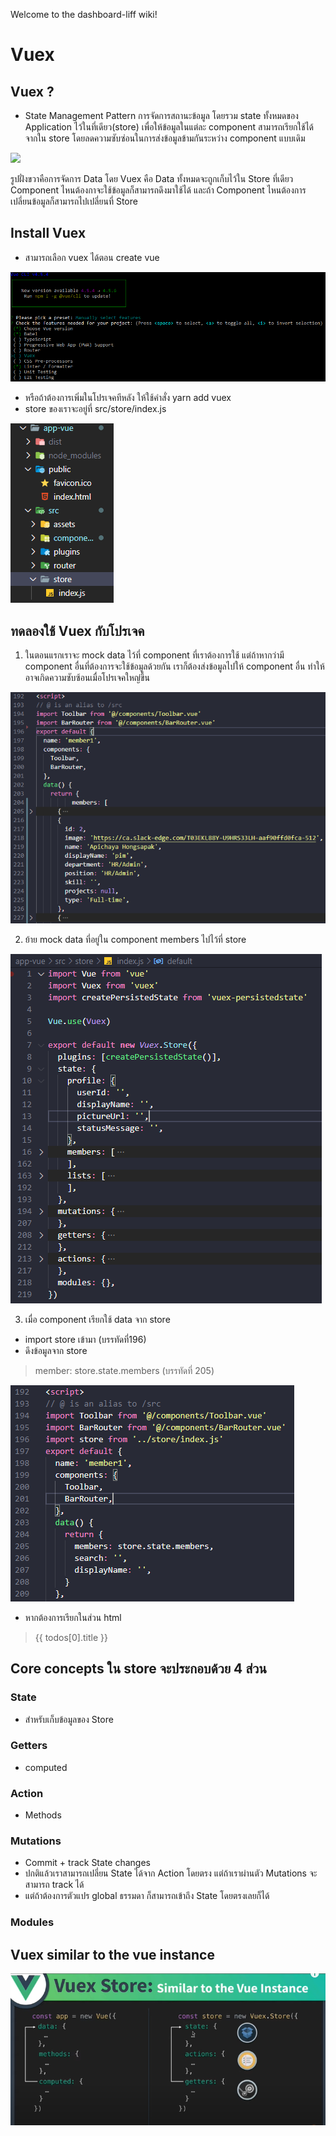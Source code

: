 Welcome to the dashboard-liff wiki!

# Vuex
## Vuex ?
* State Management Pattern
การจัดการสถานะข้อมูล โดยรวม state ทั้งหมดของ Application ไว้ในที่เดียว(store) เพื่อให้ข้อมูลในแต่ละ component สามารถเรียกใช้ได้จากใน store โดยลดความซับซ่อนในการส่งข้อมูลข้ามกันระหว่าง component แบบเดิม

![](https://thiti.dev/uploads/2018/08/2018-08-19_23-14-48.png)

รูปฝั่งขวาคือการจัดการ Data โดย Vuex คือ Data ทั้งหมดจะถูกเก็บไว้ใน Store ที่เดียว Component ไหนต้องกาจะใช้ข้อมูลก็สามารถดึงมาใช้ได้ และถ้า Component ไหนต้องการเปลี่ยนข้อมูลก็สามารถไปเปลี่ยนที่ Store
## Install Vuex
- สามารถเลือก vuex ได้ตอน create vue 

![](https://github.com/artisan-playground/dashboard-liff/blob/master/1.PNG?raw=true)
- หรือถ้าต้องการเพิ่มในโปรเจคทีหลัง ให้ใช้คำสั่ง yarn add vuex 
- store ของเราจะอยู่ที่ src/store/index.js

![](https://github.com/artisan-playground/dashboard-liff/blob/master/2.PNG?raw=true)

## ทดลองใช้ Vuex กับโปรเจค
1. ในตอนแรกเราจะ mock data ไว้ที่ component ที่เราต้องการใช้ แต่ถ้าหากว่ามี component อื่นที่ต้องการจะใช้ข้อมูลด้วยกัน เราก็ต้องส่งข้อมูลไปให้ component อื่น ทำให้อาจเกิดความซับซ้อนเมื่อโปรเจคใหญ่ขึ้น

![](https://github.com/artisan-playground/dashboard-liff/blob/master/3.PNG?raw=true)

2. ย้าย mock data ที่อยู่ใน component members ไปไว้ที่ store 

![](https://github.com/artisan-playground/dashboard-liff/blob/master/4.PNG?raw=true)

3. เมื่อ component เรียกใช้ data จาก store 
*  import store เข้ามา (บรรทัดที่196)
* ดึงข้อมูลจาก store 
> member: store.state.members (บรรทัดที่ 205)

![](https://github.com/artisan-playground/dashboard-liff/blob/master/5.PNG?raw=true)

* หากต้องการเรียกในส่วน html
> {{ todos[0].title }} 

## Core concepts ใน store จะประกอบด้วย 4 ส่วน
### State
* สําหรับเก็บข้อมูลของ Store 
### Getters
* computed
### Action
* Methods
### Mutations
* Commit + track State changes 
* ปกติแล้วเราสามารถเปลี่ยน State ได้จาก Action โดยตรง แต่ถ้าเราผ่านตัว Mutations จะสามารถ track ได้ 
* แต่ถ้าต้องการตัวแปร global ธรรมดา ก็สามารถเข้าถึง State โดยตรงเลยก็ได้
### Modules

## Vuex similar to the vue instance
![](https://github.com/artisan-playground/dashboard-liff/blob/master/6.PNG?raw=true)
